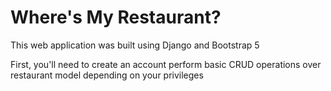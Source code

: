 # Where's My Restaurant?

This web application was built using Django and Bootstrap 5

First, you'll need to create an account perform basic CRUD operations over restaurant model depending on your privileges
